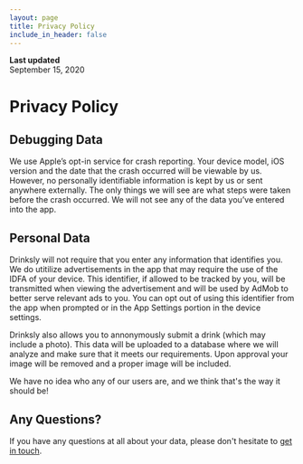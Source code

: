 ```yaml
---
layout: page
title: Privacy Policy
include_in_header: false
---
```


**Last updated**  
September 15, 2020

# Privacy Policy
## Debugging Data
We use Apple’s opt-in service for crash reporting. Your device model, iOS version and the date that the crash occurred will be viewable by us. However, no personally identifiable information is kept by us or sent anywhere externally. The only things we will see are what steps were taken before the crash occurred. We will not see any of the data you’ve entered into the app.

## Personal Data
Drinksly will not require that you enter any information that identifies you. We do utitilize advertisements in the app that may require the use of the IDFA of your device. This identifier, if allowed to be tracked by you, will be transmitted when viewing the advertisement and will be used by AdMob to better serve relevant ads to you. You can opt out of using this identifier from the app when prompted or in the App Settings portion in the device settings.

Drinksly also allows you to annonymously submit a drink (which may include a photo). This data will be uploaded to a database where we will analyze and make sure that it meets our requirements. Upon approval your image will be removed and a proper image will be included.

We have no idea who any of our users are, and we think that's the way it should be!

## Any Questions?
If you have any questions at all about your data, please don't hesitate to [get in touch](mailto:contact@drinkslyapp.com). 
